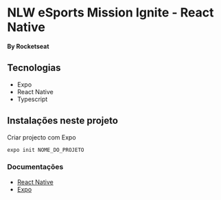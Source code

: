 # NLW eSports Mission Ignite - React Native
__By Rocketseat__

## Tecnologias
- Expo
- React Native
- Typescript

## Instalações neste projeto
Criar projecto com Expo
```
expo init NOME_DO_PROJETO
```

### Documentações
- [React Native](https://reactnative.dev/docs/getting-started)
- [Expo](https://docs.expo.dev/)